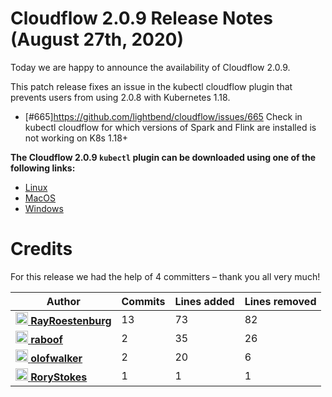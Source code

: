 # Cloudflow 2.0.9 Release Notes (August 27th, 2020)

Today we are happy to announce the availability of Cloudflow 2.0.9. 

This patch release fixes an issue in the kubectl cloudflow plugin that prevents users from using 2.0.8 with Kubernetes 1.18.

- [#665]https://github.com/lightbend/cloudflow/issues/665 Check in kubectl cloudflow for which versions of Spark and Flink are installed is not working on K8s 1.18+

**The Cloudflow 2.0.9 `kubectl` plugin can be downloaded using one of the following links:**

* [Linux](https://bintray.com/lightbend/cloudflow-cli/download_file?file_path=kubectl-cloudflow-2.0.9.663-8447022-linux-amd64.tar.gz)
* [MacOS](https://bintray.com/lightbend/cloudflow-cli/download_file?file_path=kubectl-cloudflow-2.0.9.663-8447022-darwin-amd64.tar.gz)
* [Windows](https://bintray.com/lightbend/cloudflow-cli/download_file?file_path=kubectl-cloudflow-2.0.9.663-8447022-windows-amd64.tar.gz)

# Credits
For this release we had the help of 4 committers – thank you all very much!

| Author | Commits | Lines added | Lines removed |
| ------ | ------- | ----------- | ------------- |
| [<img width="20" alt="RayRoestenburg" src="https://avatars1.githubusercontent.com/u/156425?v=4&amp;s=40"/> **RayRoestenburg**](https://github.com/RayRoestenburg) | 13 | 73 | 82 |
| [<img width="20" alt="raboof" src="https://avatars2.githubusercontent.com/u/131856?v=4&amp;s=40"/> **raboof**](https://github.com/raboof) | 2 | 35 | 26 |
| [<img width="20" alt="olofwalker" src="https://avatars3.githubusercontent.com/u/23613882?v=4&amp;s=40"/> **olofwalker**](https://github.com/olofwalker) | 2 | 20 | 6 |
| [<img width="20" alt="RoryStokes" src="https://avatars1.githubusercontent.com/u/1272682?v=4&amp;s=40"/> **RoryStokes**](https://github.com/RoryStokes) | 1 | 1 | 1 |
